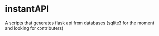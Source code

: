 # instantAPI
A scripts that generates flask api from databases (sqlite3 for the moment and looking for contributers)
